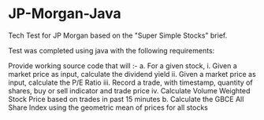 # JP-Morgan-Java

Tech Test for JP Morgan based on the "Super Simple Stocks" brief.

Test was completed using java with the following requirements:

Provide working source code that will :-
a. For a given stock,
  i. Given a market price as input, calculate the dividend yield
  ii. Given a market price as input, calculate the P/E Ratio
  iii. Record a trade, with timestamp, quantity of shares, buy or sell indicator and
  trade price
  iv. Calculate Volume Weighted Stock Price based on trades in past 15 minutes
b. Calculate the GBCE All Share Index using the geometric mean of prices for all stocks

